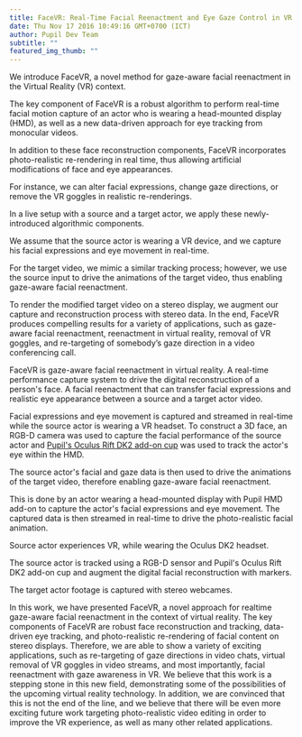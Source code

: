 ```yaml
--- 
title: FaceVR: Real-Time Facial Reenactment and Eye Gaze Control in VR
date: Thu Nov 17 2016 10:49:16 GMT+0700 (ICT) 
author: Pupil Dev Team 
subtitle: ""
featured_img_thumb: ""
---
```


We introduce FaceVR, a novel method for gaze-aware facial reenactment
in the Virtual Reality (VR) context. 

The key component
of FaceVR is a robust algorithm to perform real-time facial motion
capture of an actor who is wearing a head-mounted display (HMD),
as well as a new data-driven approach for eye tracking from monocular
videos. 


In addition to these face reconstruction components,
FaceVR incorporates photo-realistic re-rendering in real time, thus
allowing artificial modifications of face and eye appearances. 

For
instance, we can alter facial expressions, change gaze directions, or
remove the VR goggles in realistic re-renderings. 

In a live setup with a source and a target actor, we apply these newly-introduced algorithmic components. 

We assume that the source actor is wearing a VR device, and we capture his facial expressions and eye movement in real-time.

For the target video, we mimic a similar tracking
process; however, we use the source input to drive the animations
of the target video, thus enabling gaze-aware facial reenactment. 

To render the modified target video on a stereo display, we augment
our capture and reconstruction process with stereo data. In the end,
FaceVR produces compelling results for a variety of applications,
such as gaze-aware facial reenactment, reenactment in virtual reality,
removal of VR goggles, and re-targeting of somebody’s gaze
direction in a video conferencing call.







FaceVR is gaze-aware facial reenactment in virtual reality. A real-time performance capture system to drive the digital reconstruction of a person's face. A facial reenactment that can transfer facial expressions and realistic eye appearance between a source and a target actor video.

Facial expressions and eye movement is captured and streamed in real-time while the source actor is wearing a VR headset. To construct a 3D face, an RGB-D camera was used to capture the facial performance of the source actor and [Pupil's Oculus Rift DK2 add-on cup]() was used to track the actor's eye within the HMD.

The source actor's facial and gaze data is then used to drive the animations of the target video, therefore enabling gaze-aware facial reenactment.






This is done by an actor wearing a head-mounted display with Pupil HMD add-on to capture the actor's facial expressions and eye movement. The captured data is then streamed in real-time to drive the photo-realistic facial animation.





Source actor experiences VR, while wearing the Oculus DK2 headset.

The source actor is tracked using a RGB-D sensor and Pupil's Oculus Rift DK2 add-on cup and augment the digital facial reconstruction with markers. 

The target actor footage is captured with stereo webcames.

<!-- Transfer the source expression to the target video and re-render and composite the modified face in photo-realistic render.
 -->










In this work, we have presented FaceVR, a novel approach for realtime
gaze-aware facial reenactment in the context of virtual reality.
The key components of FaceVR are robust face reconstruction and
tracking, data-driven eye tracking, and photo-realistic re-rendering
of facial content on stereo displays. Therefore, we are able to show
a variety of exciting applications, such as re-targeting of gaze directions
in video chats, virtual removal of VR goggles in video streams,
and most importantly, facial reenactment with gaze awareness in
VR. We believe that this work is a stepping stone in this new field,
demonstrating some of the possibilities of the upcoming virtual reality
technology. In addition, we are convinced that this is not the end
of the line, and we believe that there will be even more exciting future
work targeting photo-realistic video editing in order to improve
the VR experience, as well as many other related applications.